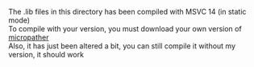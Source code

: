 The .lib files in this directory has been compiled with MSVC 14 (in static mode)  
To compile with your version, you must download your own version of [micropather](https://github.com/leethomason/MicroPather)  
Also, it has just been altered a bit, you can still compile it without my version, it should work